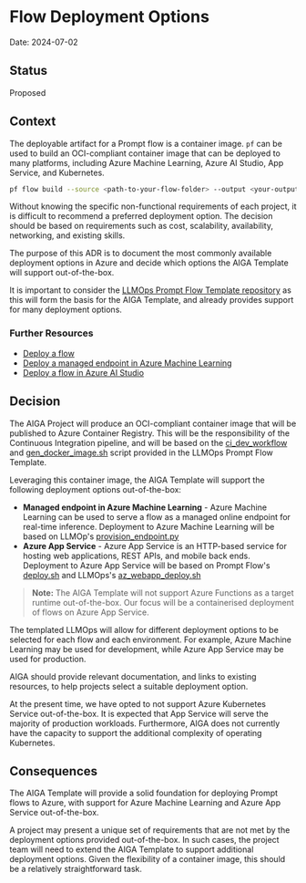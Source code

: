# Flow Deployment Options

Date: 2024-07-02

## Status

Proposed

## Context

The deployable artifact for a Prompt flow is a container image. `pf` can be used to build an OCI-compliant container image that can be deployed to many platforms, including Azure Machine Learning, Azure AI Studio, App Service, and Kubernetes.

```bash
pf flow build --source <path-to-your-flow-folder> --output <your-output-dir> --format docker
```

Without knowing the specific non-functional requirements of each project, it is difficult to recommend a preferred deployment option. The decision should be based on requirements such as cost, scalability, availability, networking, and existing skills.

The purpose of this ADR is to document the most commonly available deployment options in Azure and decide which options the AIGA Template will support out-of-the-box.

It is important to consider the [LLMOps Prompt Flow Template repository](./008-llmops-promptflow-template.md) as this will form the basis for the AIGA Template, and already provides support for many deployment options.

### Further Resources

- [Deploy a flow](https://microsoft.github.io/promptflow/how-to-guides/deploy-a-flow/index.html)
- [Deploy a managed endpoint in Azure Machine Learning](https://learn.microsoft.com/en-us/azure/machine-learning/prompt-flow/how-to-deploy-for-real-time-inference)
- [Deploy a flow in Azure AI Studio](https://learn.microsoft.com/en-us/azure/ai-studio/how-to/flow-deploy)

## Decision

The AIGA Project will produce an OCI-compliant container image that will be published to Azure Container Registry. This will be the responsibility of the Continuous Integration pipeline, and will be based on the [ci_dev_workflow](https://github.com/microsoft/llmops-promptflow-template/blob/main/.github/workflows/chat_with_pdf_ci_dev_workflow.yml) and [gen_docker_image.sh](https://github.com/microsoft/llmops-promptflow-template/blob/main/llmops/common/scripts/gen_docker_image.sh) script provided in the LLMOps Prompt Flow Template.

Leveraging this container image, the AIGA Template will support the following deployment options out-of-the-box:

- **Managed endpoint in Azure Machine Learning** - Azure Machine Learning can be used to serve a flow as a managed online endpoint for real-time inference. Deployment to Azure Machine Learning will be based on LLMOp's [provision_endpoint.py](https://github.com/microsoft/llmops-promptflow-template/blob/main/llmops/common/deployment/provision_endpoint.py)
- **Azure App Service** - Azure App Service is an HTTP-based service for hosting web applications, REST APIs, and mobile back ends. Deployment to Azure App Service will be based on Prompt Flow's [deploy.sh](https://github.com/microsoft/promptflow/blob/main/examples/tutorials/flow-deploy/azure-app-service/deploy.sh) and LLMOps's [az_webapp_deploy.sh](https://github.com/microsoft/llmops-promptflow-template/blob/main/llmops/common/scripts/az_webapp_deploy.sh)

> **Note:** The AIGA Template will not support Azure Functions as a target runtime out-of-the-box. Our focus will be a containerised deployment of flows on Azure App Service.

The templated LLMOps will allow for different deployment options to be selected for each flow and each environment. For example, Azure Machine Learning may be used for development, while Azure App Service may be used for production.

AIGA should provide relevant documentation, and links to existing resources, to help projects select a suitable deployment option.

At the present time, we have opted to not support Azure Kubernetes Service out-of-the-box. It is expected that App Service will serve the majority of production workloads. Furthermore, AIGA does not currently have the capacity to support the additional complexity of operating Kubernetes.

## Consequences

The AIGA Template will provide a solid foundation for deploying Prompt flows to Azure, with support for Azure Machine Learning and Azure App Service out-of-the-box.

A project may present a unique set of requirements that are not met by the deployment options provided out-of-the-box. In such cases, the project team will need to extend the AIGA Template to support additional deployment options. Given the flexibility of a container image, this should be a relatively straightforward task.
